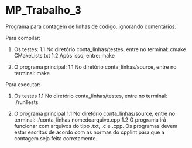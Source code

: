 # MP_Trabalho_3
Programa para contagem de linhas de código, ignorando comentários.

Para compilar:
  1. Os testes:
     1.1 No diretório conta_linhas/testes, entre no terminal: cmake CMakeLists.txt
     1.2 Após isso, entre: make
      
  2. O programa principal:
     1.1 No diretório conta_linhas/source, entre no terminal: make
      
Para executar:
  1. Os testes
     1.1 No diretório conta_linhas/testes, entre no terminal: ./runTests
        
  2. O programa principal
     1.1 No diretório conta_linhas/source, entre no terminal: ./conta_linhas nomedoarquivo.cpp
     1.2 O programa irá funcionar com arquivos do tipo .txt, .c e .cpp. Os programas devem estar escritos de acordo com as normas do cpplint para que a contagem seja feita corretamente.

